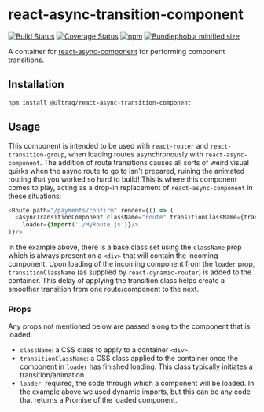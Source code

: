 
react-async-transition-component
================================

[![Build Status](https://github.com/ultraq/react-async-transition-component/actions/workflows/build.yml/badge.svg)](https://github.com/ultraq/react-async-transition-component/actions)
[![Coverage Status](https://coveralls.io/repos/github/ultraq/react-async-transition-component/badge.svg?branch=main)](https://coveralls.io/github/ultraq/react-async-transition-component?branch=main)
[![npm](https://img.shields.io/npm/v/@ultraq/react-async-transition-component.svg?maxAge=3600)](https://www.npmjs.com/package/@ultraq/react-async-transition-component)
[![Bundlephobia minified size](https://img.shields.io/bundlephobia/min/@ultraq/react-async-transition-component)](https://bundlephobia.com/result?p=@ultraq/react-async-transition-component)

A container for [react-async-component](https://github.com/ultraq/react-async-component)
for performing component transitions.


Installation
------------

```
npm install @ultraq/react-async-transition-component
```


Usage
-----

This component is intended to be used with `react-router` and
`react-transition-group`, when loading routes asynchronously with
`react-async-component`.  The addition of route transitions causes all sorts of
weird visual quirks when the async route to go to isn't prepared, ruining the
animated routing that you worked so hard to build!  This is where this component
comes to play, acting as a drop-in replacement of `react-async-component` in
these situations:

```javascript
<Route path="/payments/confirm" render={() => (
  <AsyncTransitionComponent className="route" transitionClassName={transitionClassName}
    loader={import('./MyRoute.js')}/>
)}/>
```

In the example above, there is a base class set using the `className` prop which
is always present on a `<div>` that will contain the incoming component.  Upon
loading of the incoming component from the `loader` prop, `transitionClassName`
(as supplied by `react-dynamic-router`) is added to the container.  This delay
of applying the transition class helps create a smoother transition from one
route/component to the next.

### Props

Any props not mentioned below are passed along to the component that is loaded.

 - `className`: a CSS class to apply to a container `<div>`.
 - `transitionClassName`: a CSS class applied to the container once the
   component in `loader` has finished loading.  This class typically initiates
   a transition/animation.
 - `loader`: required, the code through which a component will be loaded.  In
   the example above we used dynamic imports, but this can be any code that
   returns a Promise of the loaded component.
